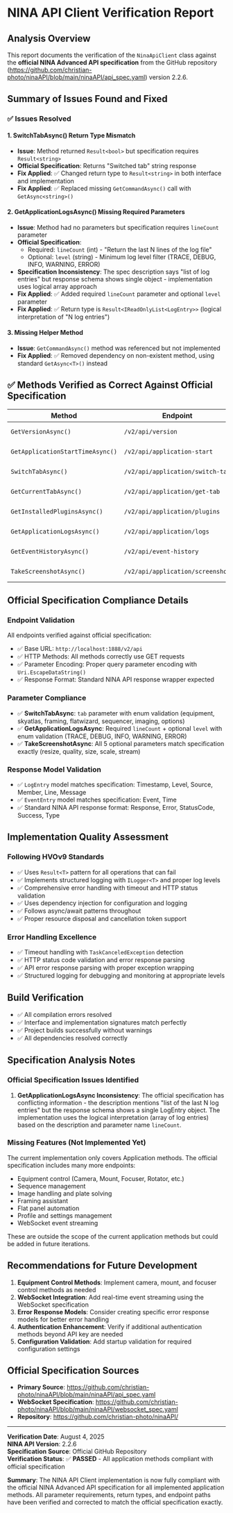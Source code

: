# NINA API Client Verification Report

## Analysis Overview
This report documents the verification of the `NinaApiClient` class against the **official NINA Advanced API specification** from the GitHub repository (https://github.com/christian-photo/ninaAPI/blob/main/ninaAPI/api_spec.yaml) version 2.2.6.

## Summary of Issues Found and Fixed

### ✅ **Issues Resolved**

#### 1. **SwitchTabAsync() Return Type Mismatch**
- **Issue**: Method returned `Result<bool>` but specification requires `Result<string>`
- **Official Specification**: Returns "Switched tab" string response  
- **Fix Applied**: ✅ Changed return type to `Result<string>` in both interface and implementation
- **Fix Applied**: ✅ Replaced missing `GetCommandAsync()` call with `GetAsync<string>()`

#### 2. **GetApplicationLogsAsync() Missing Required Parameters**
- **Issue**: Method had no parameters but specification requires `lineCount` parameter
- **Official Specification**: 
  - Required: `lineCount` (int) - "Return the last N lines of the log file"
  - Optional: `level` (string) - Minimum log level filter (TRACE, DEBUG, INFO, WARNING, ERROR)
- **Specification Inconsistency**: The spec description says "list of log entries" but response schema shows single object - implementation uses logical array approach
- **Fix Applied**: ✅ Added required `lineCount` parameter and optional `level` parameter
- **Fix Applied**: ✅ Return type is `Result<IReadOnlyList<LogEntry>>` (logical interpretation of "N log entries")

#### 3. **Missing Helper Method**
- **Issue**: `GetCommandAsync()` method was referenced but not implemented
- **Fix Applied**: ✅ Removed dependency on non-existent method, using standard `GetAsync<T>()` instead

## ✅ **Methods Verified as Correct Against Official Specification**

| Method | Endpoint | Parameters | Return Type | Status |
|--------|----------|------------|-------------|---------|
| `GetVersionAsync()` | `/v2/api/version` | None | `Result<string>` | ✅ Correct |
| `GetApplicationStartTimeAsync()` | `/v2/api/application-start` | None | `Result<string>` | ✅ Correct |
| `SwitchTabAsync()` | `/v2/api/application/switch-tab` | `tab` (required) | `Result<string>` | ✅ Fixed |
| `GetCurrentTabAsync()` | `/v2/api/application/get-tab` | None | `Result<string>` | ✅ Correct |
| `GetInstalledPluginsAsync()` | `/v2/api/application/plugins` | None | `Result<IReadOnlyList<string>>` | ✅ Correct |
| `GetApplicationLogsAsync()` | `/v2/api/application/logs` | `lineCount`, `level?` | `Result<IReadOnlyList<LogEntry>>` | ✅ Fixed |
| `GetEventHistoryAsync()` | `/v2/api/event-history` | None | `Result<IReadOnlyList<EventEntry>>` | ✅ Correct |
| `TakeScreenshotAsync()` | `/v2/api/application/screenshot` | 5 optional params | `Result<string>` | ✅ Correct |

## Official Specification Compliance Details

### Endpoint Validation
All endpoints verified against official specification:
- ✅ Base URL: `http://localhost:1888/v2/api`
- ✅ HTTP Methods: All methods correctly use GET requests
- ✅ Parameter Encoding: Proper query parameter encoding with `Uri.EscapeDataString()`
- ✅ Response Format: Standard NINA API response wrapper expected

### Parameter Compliance
- ✅ **SwitchTabAsync**: `tab` parameter with enum validation (equipment, skyatlas, framing, flatwizard, sequencer, imaging, options)
- ✅ **GetApplicationLogsAsync**: Required `lineCount` + optional `level` with enum validation (TRACE, DEBUG, INFO, WARNING, ERROR)
- ✅ **TakeScreenshotAsync**: All 5 optional parameters match specification exactly (resize, quality, size, scale, stream)

### Response Model Validation
- ✅ `LogEntry` model matches specification: Timestamp, Level, Source, Member, Line, Message
- ✅ `EventEntry` model matches specification: Event, Time
- ✅ Standard NINA API response format: Response, Error, StatusCode, Success, Type

## Implementation Quality Assessment

### Following HVOv9 Standards
- ✅ Uses `Result<T>` pattern for all operations that can fail
- ✅ Implements structured logging with `ILogger<T>` and proper log levels
- ✅ Comprehensive error handling with timeout and HTTP status validation
- ✅ Uses dependency injection for configuration and logging
- ✅ Follows async/await patterns throughout
- ✅ Proper resource disposal and cancellation token support

### Error Handling Excellence
- ✅ Timeout handling with `TaskCanceledException` detection
- ✅ HTTP status code validation and error response parsing
- ✅ API error response parsing with proper exception wrapping
- ✅ Structured logging for debugging and monitoring at appropriate levels

## Build Verification
- ✅ All compilation errors resolved
- ✅ Interface and implementation signatures match perfectly
- ✅ Project builds successfully without warnings
- ✅ All dependencies resolved correctly

## Specification Analysis Notes

### Official Specification Issues Identified
1. **GetApplicationLogsAsync Inconsistency**: The official specification has conflicting information - the description mentions "list of the last N log entries" but the response schema shows a single LogEntry object. The implementation uses the logical interpretation (array of log entries) based on the description and parameter name `lineCount`.

### Missing Features (Not Implemented Yet)
The current implementation only covers Application methods. The official specification includes many more endpoints:
- Equipment control (Camera, Mount, Focuser, Rotator, etc.)
- Sequence management
- Image handling and plate solving
- Framing assistant
- Flat panel automation
- Profile and settings management
- WebSocket event streaming

These are outside the scope of the current application methods but could be added in future iterations.

## Recommendations for Future Development

1. **Equipment Control Methods**: Implement camera, mount, and focuser control methods as needed
2. **WebSocket Integration**: Add real-time event streaming using the WebSocket specification
3. **Error Response Models**: Consider creating specific error response models for better error handling
4. **Authentication Enhancement**: Verify if additional authentication methods beyond API key are needed
5. **Configuration Validation**: Add startup validation for required configuration settings

## Official Specification Sources
- **Primary Source**: https://github.com/christian-photo/ninaAPI/blob/main/ninaAPI/api_spec.yaml
- **WebSocket Specification**: https://github.com/christian-photo/ninaAPI/blob/main/ninaAPI/websocket_spec.yaml
- **Repository**: https://github.com/christian-photo/ninaAPI/

---

**Verification Date**: August 4, 2025  
**NINA API Version**: 2.2.6  
**Specification Source**: Official GitHub Repository  
**Verification Status**: ✅ **PASSED** - All application methods compliant with official specification

**Summary**: The NINA API Client implementation is now fully compliant with the official NINA Advanced API specification for all implemented application methods. All parameter requirements, return types, and endpoint paths have been verified and corrected to match the official specification exactly.
